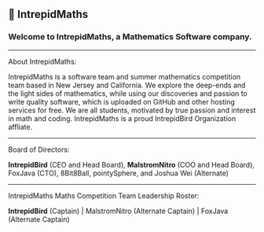 ## 🏅 IntrepidMaths

### Welcome to IntrepidMaths, a Mathematics Software company.

-----------------------

About IntrepidMaths:

IntrepidMaths is a software team and summer mathematics competition team based in New Jersey and California. We explore the deep-ends and the light sides of mathematics, while using our discoveries and passion to write quality software, which is uploaded on GitHub and other hosting services for free. We are all students, motivated by true passion and interest in math and coding. IntrepidMaths is a proud IntrepidBird Organization affliate.

-----------------------

Board of Directors:

**IntrepidBird** (CEO and Head Board), **MalstromNitro** (COO and Head Board), FoxJava (CTO), 8Bit8Ball, pointySphere, and Joshua Wei (Alternate)

-----------------------

IntrepidMaths Maths Competition Team Leadership Roster:

**IntrepidBird** (Captain) | MalstromNitro (Alternate Captain) | FoxJava (Alternate Captain)




<!--

**Here are some ideas to get you started:**

🙋‍♀️ A short introduction - what is your organization all about?
🌈 Contribution guidelines - how can the community get involved?
👩‍💻 Useful resources - where can the community find your docs? Is there anything else the community should know?
🍿 Fun facts - what does your team eat for breakfast?
🧙 Remember, you can do mighty things with the power of [Markdown](https://docs.github.com/github/writing-on-github/getting-started-with-writing-and-formatting-on-github/basic-writing-and-formatting-syntax)
-->
